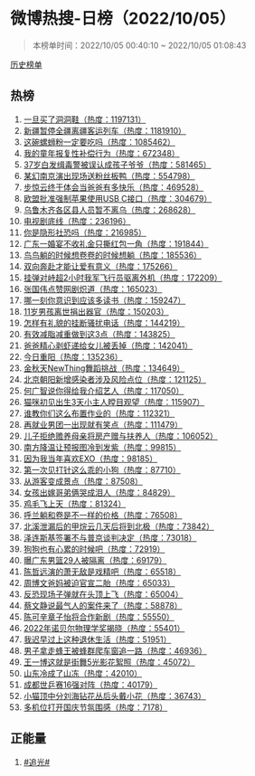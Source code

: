 <h1>
微博热搜-日榜（2022/10/05）
</h1>
<blockquote>
<p>
本榜单时间：2022/10/05 00:40:10 ~ 2022/10/05 01:08:43
</p>
</blockquote>
<p>
<a href="https://github.com/daifee/weibo-hot-search/tree/main/archives/daily">历史榜单</a>
</p>
<h2>
热榜
</h2>
<ol>

<li>
<a href="https://s.weibo.com/weibo?q=%23%E4%B8%80%E6%97%A6%E4%B9%B0%E4%BA%86%E6%B4%9E%E6%B4%9E%E9%9E%8B%23" target="weibo">
一旦买了洞洞鞋（热度：1197131）
</a>
</li>

<li>
<a href="https://s.weibo.com/weibo?q=%23%E6%96%B0%E7%96%86%E6%9A%82%E5%81%9C%E5%85%A8%E7%96%86%E7%A6%BB%E7%96%86%E5%AE%A2%E8%BF%90%E5%88%97%E8%BD%A6%23" target="weibo">
新疆暂停全疆离疆客运列车（热度：1181910）
</a>
</li>

<li>
<a href="https://s.weibo.com/weibo?q=%23%E8%BF%99%E7%A2%97%E8%9E%BA%E8%9B%B3%E7%B2%89%E4%B8%80%E5%AE%9A%E8%A6%81%E5%90%83%E5%90%97%23" target="weibo">
这碗螺蛳粉一定要吃吗（热度：1085462）
</a>
</li>

<li>
<a href="https://s.weibo.com/weibo?q=%23%E6%88%91%E7%9A%84%E7%AB%A5%E5%B9%B4%E6%8A%A5%E5%A4%8D%E6%80%A7%E8%A1%A5%E5%81%BF%E8%A1%8C%E4%B8%BA%23" target="weibo">
我的童年报复性补偿行为（热度：672348）
</a>
</li>

<li>
<a href="https://s.weibo.com/weibo?q=%2337%E5%B2%81%E7%99%BD%E5%8F%91%E7%BC%89%E6%AF%92%E8%AD%A6%E8%A2%AB%E8%AF%AF%E8%AE%A4%E6%88%90%E5%AD%A9%E5%AD%90%E7%88%B7%E7%88%B7%23" target="weibo">
37岁白发缉毒警被误认成孩子爷爷（热度：581465）
</a>
</li>

<li>
<a href="https://s.weibo.com/weibo?q=%23%E6%9F%90%E5%B9%BB%E5%8D%97%E4%BA%AC%E6%BC%94%E5%87%BA%E7%8E%B0%E5%9C%BA%E9%80%81%E7%B2%89%E4%B8%9D%E6%9D%BF%E9%B8%AD%23" target="weibo">
某幻南京演出现场送粉丝板鸭（热度：554798）
</a>
</li>

<li>
<a href="https://s.weibo.com/weibo?q=%23%E6%AD%A5%E6%83%8A%E4%BA%91%E7%BB%88%E4%BA%8E%E4%BD%93%E4%BC%9A%E5%BD%93%E7%88%B8%E7%88%B8%E6%9C%89%E5%A4%9A%E5%BF%AB%E4%B9%90%23" target="weibo">
步惊云终于体会当爸爸有多快乐（热度：469528）
</a>
</li>

<li>
<a href="https://s.weibo.com/weibo?q=%23%E6%AC%A7%E7%9B%9F%E6%89%B9%E5%87%86%E5%BC%BA%E5%88%B6%E8%8B%B9%E6%9E%9C%E4%BD%BF%E7%94%A8USB%20C%E6%8E%A5%E5%8F%A3%23" target="weibo">
欧盟批准强制苹果使用USB C接口（热度：304679）
</a>
</li>

<li>
<a href="https://s.weibo.com/weibo?q=%23%E4%B9%8C%E9%B2%81%E6%9C%A8%E9%BD%90%E5%90%84%E5%8C%BA%E5%8E%BF%E4%BA%BA%E5%91%98%E6%9A%82%E4%B8%8D%E7%A6%BB%E4%B9%8C%23" target="weibo">
乌鲁木齐各区县人员暂不离乌（热度：268628）
</a>
</li>

<li>
<a href="https://s.weibo.com/weibo?q=%23%E7%94%B5%E8%A7%86%E5%89%A7%E5%BA%95%E7%BA%BF%23" target="weibo">
电视剧底线（热度：236196）
</a>
</li>

<li>
<a href="https://s.weibo.com/weibo?q=%23%E4%BD%A0%E6%98%AF%E9%9A%90%E5%BD%A2%E7%A4%BE%E6%81%90%E5%90%97%23" target="weibo">
你是隐形社恐吗（热度：216985）
</a>
</li>

<li>
<a href="https://s.weibo.com/weibo?q=%23%E5%B9%BF%E4%B8%9C%E4%B8%80%E5%A9%9A%E5%AE%B4%E4%B8%8D%E6%94%B6%E7%A4%BC%E9%87%91%E5%8F%AA%E6%92%95%E7%BA%A2%E5%8C%85%E4%B8%80%E8%A7%92%23" target="weibo">
广东一婚宴不收礼金只撕红包一角（热度：191844）
</a>
</li>

<li>
<a href="https://s.weibo.com/weibo?q=%23%E9%B8%9F%E9%B8%9F%E8%BA%BA%E7%9A%84%E6%97%B6%E5%80%99%E6%83%B3%E5%8D%B7%E5%8D%B7%E7%9A%84%E6%97%B6%E5%80%99%E6%83%B3%E8%BA%BA%23" target="weibo">
鸟鸟躺的时候想卷卷的时候想躺（热度：185536）
</a>
</li>

<li>
<a href="https://s.weibo.com/weibo?q=%23%E5%8F%8C%E5%90%91%E5%A5%94%E8%B5%B4%E6%89%8D%E8%83%BD%E8%AE%A9%E7%88%B1%E6%9C%89%E6%84%8F%E4%B9%89%23" target="weibo">
双向奔赴才能让爱有意义（热度：175266）
</a>
</li>

<li>
<a href="https://s.weibo.com/weibo?q=%23%E6%8C%82%E5%BC%B9%E5%AF%B9%E5%B3%99%E8%B6%852%E5%B0%8F%E6%97%B6%E6%88%91%E5%86%9B%E9%A3%9E%E8%A1%8C%E5%91%98%E9%A9%B1%E7%A6%BB%E5%A4%96%E6%9C%BA%23" target="weibo">
挂弹对峙超2小时我军飞行员驱离外机（热度：172209）
</a>
</li>

<li>
<a href="https://s.weibo.com/weibo?q=%23%E5%BC%A0%E5%9B%BD%E4%BC%9F%E7%82%B9%E8%B5%9E%E7%BD%91%E5%89%A7%E7%82%BD%E9%81%93%23" target="weibo">
张国伟点赞网剧炽道（热度：165023）
</a>
</li>

<li>
<a href="https://s.weibo.com/weibo?q=%23%E5%93%AA%E4%B8%80%E5%88%BB%E4%BD%A0%E6%84%8F%E8%AF%86%E5%88%B0%E5%BA%94%E8%AF%A5%E5%A4%9A%E8%AF%BB%E4%B9%A6%23" target="weibo">
哪一刻你意识到应该多读书（热度：159247）
</a>
</li>

<li>
<a href="https://s.weibo.com/weibo?q=%2311%E5%B2%81%E7%94%B7%E5%AD%A9%E7%A6%BB%E4%B8%96%E6%8D%90%E5%87%BA%E5%99%A8%E5%AE%98%23" target="weibo">
11岁男孩离世捐出器官（热度：150203）
</a>
</li>

<li>
<a href="https://s.weibo.com/weibo?q=%23%E6%80%8E%E6%A0%B7%E6%9C%89%E7%A4%BC%E8%B2%8C%E7%9A%84%E6%8C%82%E6%96%AD%E9%AA%9A%E6%89%B0%E7%94%B5%E8%AF%9D%23" target="weibo">
怎样有礼貌的挂断骚扰电话（热度：144219）
</a>
</li>

<li>
<a href="https://s.weibo.com/weibo?q=%23%E6%9C%89%E6%95%88%E5%87%8F%E8%84%82%E5%87%8F%E9%87%8D%E5%81%9A%E5%88%B0%E8%BF%993%E7%82%B9%23" target="weibo">
有效减脂减重做到这3点（热度：143825）
</a>
</li>

<li>
<a href="https://s.weibo.com/weibo?q=%23%E7%88%B8%E7%88%B8%E7%B2%BE%E5%BF%83%E5%89%A5%E8%99%BE%E9%80%92%E7%BB%99%E5%A5%B3%E5%84%BF%E8%A2%AB%E4%B8%A2%E6%8E%89%23" target="weibo">
爸爸精心剥虾递给女儿被丢掉（热度：142041）
</a>
</li>

<li>
<a href="https://s.weibo.com/weibo?q=%23%E4%BB%8A%E6%97%A5%E9%87%8D%E9%98%B3%23" target="weibo">
今日重阳（热度：135236）
</a>
</li>

<li>
<a href="https://s.weibo.com/weibo?q=%23%E9%87%91%E7%A7%8B%E5%A4%A9NewThing%E8%88%9E%E8%B9%88%E6%8C%91%E6%88%98%23" target="weibo">
金秋天NewThing舞蹈挑战（热度：134649）
</a>
</li>

<li>
<a href="https://s.weibo.com/weibo?q=%23%E5%8C%97%E4%BA%AC%E6%9C%9D%E9%98%B3%E6%96%B0%E5%A2%9E%E6%84%9F%E6%9F%93%E8%80%85%E6%B6%89%E5%8F%8A%E9%A3%8E%E9%99%A9%E7%82%B9%E4%BD%8D%23" target="weibo">
北京朝阳新增感染者涉及风险点位（热度：121125）
</a>
</li>

<li>
<a href="https://s.weibo.com/weibo?q=%23%E4%BD%95%E5%B9%BF%E6%99%BA%E8%AF%B4%E4%BD%A0%E5%BE%97%E7%BB%99%E6%88%91%E4%BB%8B%E7%BB%8D%E8%89%BA%E4%BA%BA%23" target="weibo">
何广智说你得给我介绍艺人（热度：117050）
</a>
</li>

<li>
<a href="https://s.weibo.com/weibo?q=%23%E7%8C%AB%E5%92%AA%E5%88%9D%E8%A7%81%E5%87%BA%E7%94%9F3%E5%A4%A9%E5%B0%8F%E4%B8%BB%E4%BA%BA%E7%9E%A0%E7%9B%AE%E8%A7%82%E6%9C%9B%23" target="weibo">
猫咪初见出生3天小主人瞠目观望（热度：115907）
</a>
</li>

<li>
<a href="https://s.weibo.com/weibo?q=%23%E8%B0%81%E6%95%99%E4%BD%A0%E4%BB%AC%E8%BF%99%E4%B9%88%E5%B8%83%E7%BD%AE%E4%BD%9C%E4%B8%9A%E7%9A%84%23" target="weibo">
谁教你们这么布置作业的（热度：112321）
</a>
</li>

<li>
<a href="https://s.weibo.com/weibo?q=%23%E5%86%8D%E5%B0%B1%E4%B8%9A%E7%94%B7%E5%9B%A2%E4%B8%80%E5%87%BA%E7%8E%B0%E5%B0%B1%E6%9C%89%E7%AC%91%E7%82%B9%23" target="weibo">
再就业男团一出现就有笑点（热度：111479）
</a>
</li>

<li>
<a href="https://s.weibo.com/weibo?q=%23%E5%84%BF%E5%AD%90%E6%8B%92%E7%BB%9D%E8%B5%A1%E5%85%BB%E6%AF%8D%E4%BA%B2%E5%B0%86%E6%88%BF%E4%BA%A7%E8%B5%A0%E4%B8%8E%E6%89%B6%E5%85%BB%E4%BA%BA%23" target="weibo">
儿子拒绝赡养母亲将房产赠与扶养人（热度：106052）
</a>
</li>

<li>
<a href="https://s.weibo.com/weibo?q=%23%E5%8D%97%E6%96%B9%E9%99%8D%E6%B8%A9%E8%AE%A9%E9%A2%84%E6%8A%A5%E5%9B%BE%E5%86%B7%E5%88%B0%E5%8F%91%E7%B4%AB%23" target="weibo">
南方降温让预报图冷到发紫（热度：99815）
</a>
</li>

<li>
<a href="https://s.weibo.com/weibo?q=%23%E5%9B%A0%E4%B8%BA%E6%88%91%E5%BD%93%E5%B9%B4%E5%96%9C%E6%AC%A2EXO%23" target="weibo">
因为我当年喜欢EXO（热度：98185）
</a>
</li>

<li>
<a href="https://s.weibo.com/weibo?q=%23%E7%AC%AC%E4%B8%80%E6%AC%A1%E8%A7%81%E6%89%93%E9%92%88%E8%BF%99%E4%B9%88%E4%B9%96%E7%9A%84%E5%B0%8F%E7%8B%97%23" target="weibo">
第一次见打针这么乖的小狗（热度：87710）
</a>
</li>

<li>
<a href="https://s.weibo.com/weibo?q=%23%E4%BB%8E%E6%B8%B8%E5%AE%A2%E5%8F%98%E6%88%90%E6%99%AF%E7%82%B9%23" target="weibo">
从游客变成景点（热度：87508）
</a>
</li>

<li>
<a href="https://s.weibo.com/weibo?q=%23%E5%A5%B3%E5%AD%A9%E5%87%BA%E5%AB%81%E5%93%A5%E5%BC%9F%E4%BF%A9%E5%93%AD%E6%88%90%E6%B3%AA%E4%BA%BA%23" target="weibo">
女孩出嫁哥弟俩哭成泪人（热度：84829）
</a>
</li>

<li>
<a href="https://s.weibo.com/weibo?q=%23%E9%B8%A1%E6%AF%9B%E9%A3%9E%E4%B8%8A%E5%A4%A9%23" target="weibo">
鸡毛飞上天（热度：81324）
</a>
</li>

<li>
<a href="https://s.weibo.com/weibo?q=%23%E5%91%BC%E5%85%B0%E8%BA%BA%E5%92%8C%E5%8D%B7%E6%98%AF%E4%B8%8D%E4%B8%80%E6%A0%B7%E7%9A%84%E4%BB%B7%E6%A0%BC%23" target="weibo">
呼兰躺和卷是不一样的价格（热度：76508）
</a>
</li>

<li>
<a href="https://s.weibo.com/weibo?q=%23%E5%8C%97%E6%BA%AA%E6%B3%84%E6%BC%8F%E5%90%8E%E7%9A%84%E7%94%B2%E7%83%B7%E4%BA%91%E5%87%A0%E5%A4%A9%E5%90%8E%E5%B0%86%E5%88%B0%E5%8C%97%E6%9E%81%23" target="weibo">
北溪泄漏后的甲烷云几天后将到北极（热度：73842）
</a>
</li>

<li>
<a href="https://s.weibo.com/weibo?q=%23%E6%B3%BD%E8%BF%9E%E6%96%AF%E5%9F%BA%E7%AD%BE%E7%BD%B2%E4%B8%8D%E4%B8%8E%E6%99%AE%E4%BA%AC%E8%B0%88%E5%88%A4%E5%86%B3%E5%AE%9A%23" target="weibo">
泽连斯基签署不与普京谈判决定（热度：73018）
</a>
</li>

<li>
<a href="https://s.weibo.com/weibo?q=%23%E7%8B%97%E7%8B%97%E4%B9%9F%E6%9C%89%E5%BF%83%E7%B4%AF%E7%9A%84%E6%97%B6%E5%80%99%E5%90%A7%23" target="weibo">
狗狗也有心累的时候吧（热度：72919）
</a>
</li>

<li>
<a href="https://s.weibo.com/weibo?q=%23%E6%9B%9D%E5%B9%BF%E4%B8%9C%E7%94%B7%E7%AF%AE29%E4%BA%BA%E8%A2%AB%E9%9A%94%E7%A6%BB%23" target="weibo">
曝广东男篮29人被隔离（热度：69179）
</a>
</li>

<li>
<a href="https://s.weibo.com/weibo?q=%23%E9%99%88%E5%93%B2%E8%BF%9C%E6%BC%94%E7%9A%84%E8%90%A7%E6%97%A0%E6%95%8C%E6%98%AF%E6%88%8F%E7%B2%BE%E5%90%A7%23" target="weibo">
陈哲远演的萧无敌是戏精吧（热度：65518）
</a>
</li>

<li>
<a href="https://s.weibo.com/weibo?q=%23%E5%91%A8%E5%8D%9A%E6%96%87%E7%88%B8%E5%A6%88%E8%A2%AB%E8%BF%AB%E5%AE%98%E5%AE%A3%E4%BA%8C%E8%83%8E%23" target="weibo">
周博文爸妈被迫官宣二胎（热度：65033）
</a>
</li>

<li>
<a href="https://s.weibo.com/weibo?q=%23%E5%8F%8D%E6%81%90%E7%8E%B0%E5%9C%BA%E5%AD%90%E5%BC%B9%E5%B0%B1%E5%9C%A8%E5%A4%B4%E9%A1%B6%E4%B8%8A%E9%A3%9E%23" target="weibo">
反恐现场子弹就在头顶上飞（热度：65004）
</a>
</li>

<li>
<a href="https://s.weibo.com/weibo?q=%23%E8%94%A1%E6%96%87%E9%9D%99%E8%AF%B4%E6%9C%80%E6%B0%94%E4%BA%BA%E7%9A%84%E6%A1%88%E4%BB%B6%E6%9D%A5%E4%BA%86%23" target="weibo">
蔡文静说最气人的案件来了（热度：58878）
</a>
</li>

<li>
<a href="https://s.weibo.com/weibo?q=%23%E9%99%88%E5%8F%AF%E8%BE%9B%E7%AB%A0%E5%AD%90%E6%80%A1%E5%B0%86%E5%90%88%E4%BD%9C%E6%96%B0%E5%89%A7%23" target="weibo">
陈可辛章子怡将合作新剧（热度：55550）
</a>
</li>

<li>
<a href="https://s.weibo.com/weibo?q=%232022%E5%B9%B4%E8%AF%BA%E8%B4%9D%E5%B0%94%E7%89%A9%E7%90%86%E5%AD%A6%E5%A5%96%E6%8F%AD%E6%99%93%23" target="weibo">
2022年诺贝尔物理学奖揭晓（热度：55401）
</a>
</li>

<li>
<a href="https://s.weibo.com/weibo?q=%23%E6%88%91%E8%BF%9F%E6%97%A9%E8%BF%87%E4%B8%8A%E8%BF%99%E7%A7%8D%E9%80%80%E4%BC%91%E7%94%9F%E6%B4%BB%23" target="weibo">
我迟早过上这种退休生活（热度：51951）
</a>
</li>

<li>
<a href="https://s.weibo.com/weibo?q=%23%E7%94%B7%E5%AD%90%E6%8B%BF%E8%B5%B0%E8%9C%82%E7%8E%8B%E8%A2%AB%E8%9C%82%E7%BE%A4%E7%88%AC%E8%BD%A6%E7%AA%97%E8%BF%BD%E4%B8%80%E8%B7%AF%23" target="weibo">
男子拿走蜂王被蜂群爬车窗追一路（热度：46936）
</a>
</li>

<li>
<a href="https://s.weibo.com/weibo?q=%23%E7%8E%8B%E4%B8%80%E5%8D%9A%E8%BF%99%E5%B0%B1%E6%98%AF%E8%A1%97%E8%88%9E5%E5%85%89%E5%BD%B1%E8%8A%B1%E7%B5%AE%E7%85%A7%23" target="weibo">
王一博这就是街舞5光影花絮照（热度：45072）
</a>
</li>

<li>
<a href="https://s.weibo.com/weibo?q=%23%E5%B1%B1%E4%B8%9C%E5%86%B7%E6%88%90%E4%BA%86%E5%B1%B1%E5%86%BB%23" target="weibo">
山东冷成了山冻（热度：42010）
</a>
</li>

<li>
<a href="https://s.weibo.com/weibo?q=%23%E6%88%90%E9%83%BD%E4%B8%96%E4%B9%92%E8%B5%9B16%E5%BC%BA%E5%AF%B9%E9%98%B5%23" target="weibo">
成都世乒赛16强对阵（热度：40179）
</a>
</li>

<li>
<a href="https://s.weibo.com/weibo?q=%23%E5%B0%8F%E7%8C%AB%E9%A1%B6%E4%B8%AD%E5%88%86%E5%88%98%E6%B5%B7%E9%92%BB%E8%8A%B1%E4%B8%9B%E5%90%8E%E5%A4%B4%E6%88%B4%E5%B0%8F%E8%8A%B1%23" target="weibo">
小猫顶中分刘海钻花丛后头戴小花（热度：36743）
</a>
</li>

<li>
<a href="https://s.weibo.com/weibo?q=%23%E5%A4%9A%E6%9C%BA%E4%BD%8D%E6%89%93%E5%BC%80%E5%9B%BD%E5%BA%86%E8%8A%82%E6%B0%9B%E5%9B%B4%E6%84%9F%23" target="weibo">
多机位打开国庆节氛围感（热度：7178）
</a>
</li>

</ol>
<h2>
正能量
</h2>
<ol>

<li>
<a href="https://s.weibo.com/weibo?q=%23%23%E8%BF%BD%E5%85%89%23%23" target="weibo">
#追光#
</a>
</li>

</ol>